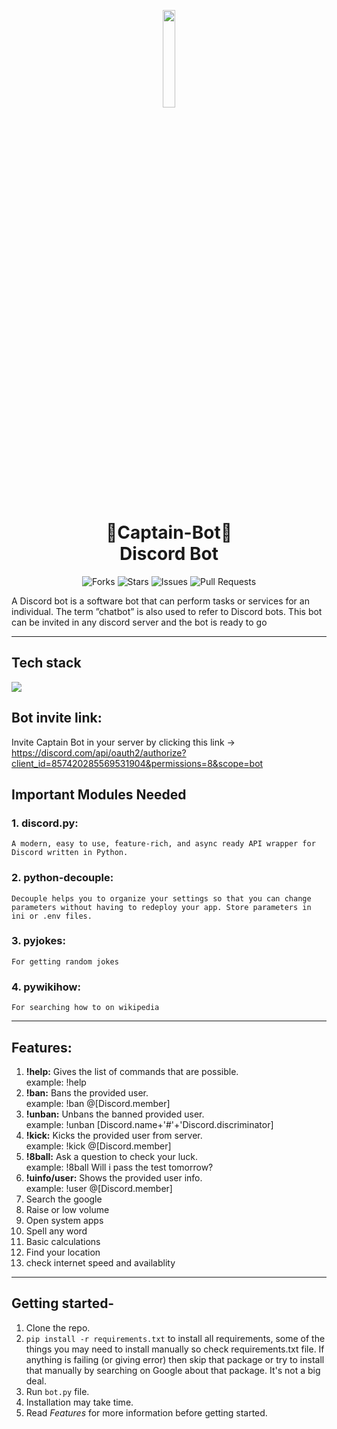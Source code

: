 
<p align="center">
  <img width="20%" height="20%" src="https://user-images.githubusercontent.com/66346161/123515458-16826100-d6b5-11eb-8d41-f02bf6281c0c.png"/>
</p>
<h1 align="center"> 🤖Captain-Bot🤖 <br> Discord Bot </h1>
<div align="center">

![Forks](https://img.shields.io/github/forks/anotherwebguy/Captain-Bot)
![Stars](https://img.shields.io/github/stars/anotherwebguy/Captain-Bot)
![Issues](https://img.shields.io/github/issues/anotherwebguy/Captain-Bot)
![Pull Requests](https://img.shields.io/github/issues-pr/anotherwebguy/Captain-Bot?) 

</div>

A Discord bot is a software bot that can perform tasks or services for an individual. The term ”chatbot” is also used to refer to Discord bots.
This bot can be invited in any discord server and the bot is ready to go

----
## Tech stack

<img src="https://img.shields.io/badge/python-%230175C2.svg?&style=for-the-badge&logo=python&logoColor=white"/>


## Bot invite link:
 Invite Captain Bot in your server by clicking this link ->
   https://discord.com/api/oauth2/authorize?client_id=857420285569531904&permissions=8&scope=bot


## Important Modules Needed
### 1. discord.py:
    A modern, easy to use, feature-rich, and async ready API wrapper for Discord written in Python.
### 2. python-decouple:
    Decouple helps you to organize your settings so that you can change parameters without having to redeploy your app. Store parameters in ini or .env files.
### 3. pyjokes:
    For getting random jokes
### 4. pywikihow:
    For searching how to on wikipedia

----

## Features:
  1. <b>!help:</b> Gives the list of commands that are possible.<br>
      example: !help
  2. <b>!ban:</b> Bans the provided user.<br>
      example: !ban @[Discord.member]
  3. <b>!unban:</b> Unbans the banned provided user.<br>
      example: !unban [Discord.name+'#'+'Discord.discriminator]
  4. <b>!kick:</b> Kicks the provided user from server.<br>
      example: !kick @[Discord.member]
  5. <b>!8ball:</b> Ask a question to check your luck.<br>
      example: !8ball Will i pass the test tomorrow?
  6. <b>!uinfo/user:</b> Shows the provided user info.<br>
      example: !user @[Discord.member]
  6. Search the google
  7. Raise or low volume
  8. Open system apps
  9. Spell any word
  10. Basic calculations
  11. Find your location
  12. check internet speed and availablity

----

## Getting started-
1. Clone the repo.
2. `pip install -r requirements.txt` to install all requirements, some of the things you may need to install manually so check requirements.txt file.
If anything is failing (or giving error) then skip that package or try to install that manually by searching on Google about that package. It's not a big deal.
3. Run `bot.py` file.
4. Installation may take time.
5. Read *Features* for more information before getting started.
